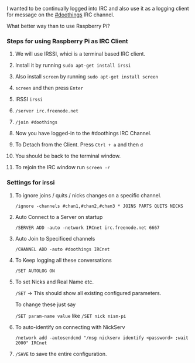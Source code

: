 I wanted to be continually logged into IRC and also use it as a logging client for message on the [#doothings](irc://irc.freenode.net/doothings) IRC channel.

What better way than to use Raspberry Pi?

### Steps for using Raspberry Pi as IRC Client


1. We will use IRSSI, whici is a terminal based IRC client.

2. Install it by running ```sudo apt-get install irssi```

3. Also install ```screen``` by running ```sudo apt-get install screen```

4. ```screen``` and then press ```Enter```

5. IRSSI ```irssi```

6. ```/server irc.freenode.net```

7. ```/join #doothings```

8. Now you have logged-in to the #doothings IRC Channel.

9. To Detach from the Client. Press ```Ctrl + a``` and then ```d```

10. You should be back to the terminal window.

11. To rejoin the IRC window run ```screen -r```


### Settings for irssi

1. To ignore joins / quits / nicks changes on a specific channel. 

    ```/ignore -channels #chan1,#chan2,#chan3 * JOINS PARTS QUITS NICKS```
    
2. Auto Connect to a Server on startup

    ```/SERVER ADD -auto -network IRCnet irc.freenode.net 6667```
    
3. Auto Join to Specificed channels 

    ```/CHANNEL ADD -auto #doothings IRCnet```
    
4. To Keep logging all these conversations

    ```/SET AUTOLOG ON```
    
5. To set Nicks and Real Name etc. 

    ```/SET``` -> This should show all existing configured parameters.
    
    To change these just say
    
    ```/SET param-name value``` like ```/SET nick nism-pi```

6. To auto-identify on connecting with NickServ 

    ```/network add -autosendcmd "/msg nickserv identify <password> ;wait 2000" IRCnet```
    
    
7. ```/SAVE``` to save the entire configuration.
